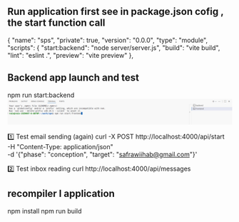 
## Run application first see in package.json cofig , the start function call
{
  "name": "sps",
  "private": true,
  "version": "0.0.0",
  "type": "module",
  "scripts": {
    "start:backend": "node server/server.js",
    "build": "vite build",
    "lint": "eslint .",
    "preview": "vite preview"
  },

## Backend app launch and test
npm run start:backend
![alt text](/images/image.png)

1️⃣ Test email sending (again)
curl -X POST http://localhost:4000/api/start \
  -H "Content-Type: application/json" \
  -d '{"phase": "conception", "target": "safrawiihab@gmail.com"}'

2️⃣ Test inbox reading
curl http://localhost:4000/api/messages


## recompiler l application
npm install
npm run build
